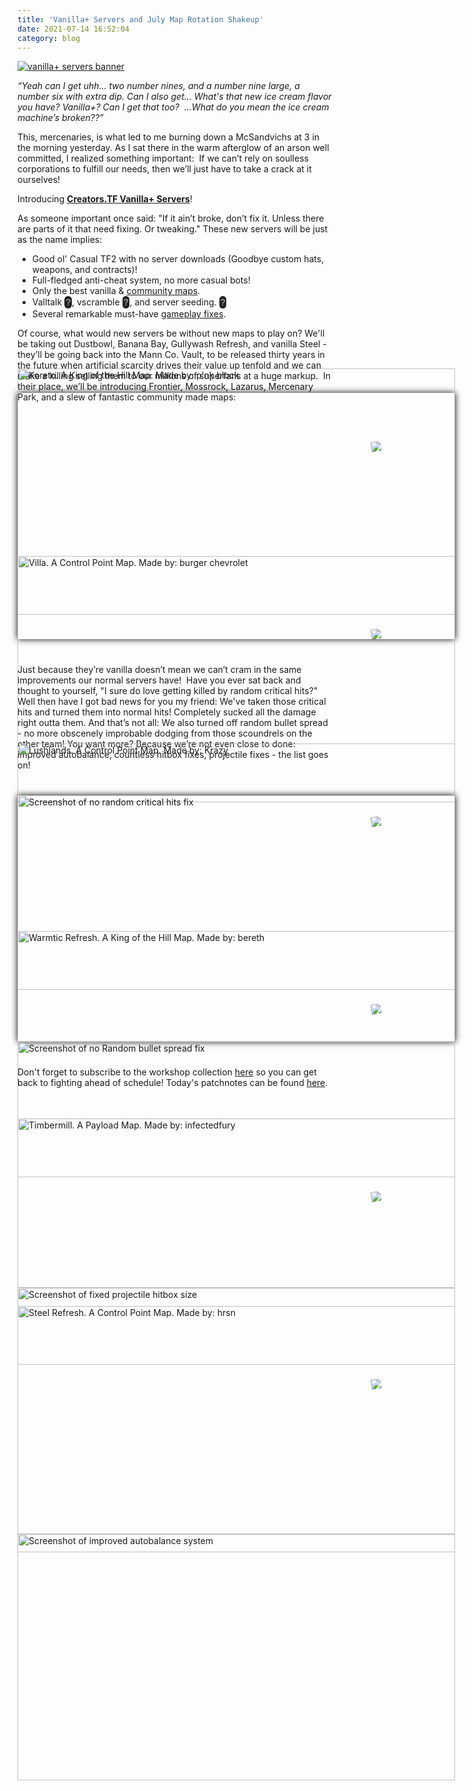 ```yaml
---
title: 'Vanilla+ Servers and July Map Rotation Shakeup'
date: 2021-07-14 16:52:04
category: blog
---
```


<a class="no-anim-underline" role="presentation" href='/servers/vanilla'><img alt="vanilla+ servers banner" src="https://creators.tf/cdn/assets/images/blogposts/113/vanilla.jpg"></a>
<br>
<p><em>&ldquo;Yeah can I get uhh&hellip; two number nines, and a number nine large, a number six with extra dip. Can I also get&hellip; What's that new ice cream flavor you have? Vanilla+? Can I get that too?&nbsp; ...What do you mean the ice cream machine&rsquo;s broken??&rdquo;</em></p>

<p>This, mercenaries, is what led to me burning down a McSandvichs at 3 in the morning yesterday. As I sat there in the warm afterglow of an arson well committed, I realized something important:&nbsp; If we can&rsquo;t rely on soulless corporations to fulfill our needs, then we&rsquo;ll just have to take a crack at it ourselves!</p>

<p>Introducing <a href='/servers/vanilla'><strong>Creators.TF Vanilla+ Servers</strong></a>!</p>

<p>As someone important once said: "If it ain’t broke, don’t fix it. Unless there are parts of it that need fixing. Or tweaking." These new servers will be just as the name implies:
<ul>
<li>Good ol' Casual TF2 with no server downloads (Goodbye custom hats, weapons, and contracts)!</li>
<li>Full-fledged anti-cheat system, no more casual bots!</li>
<li>Only the best vanilla & <a href="#maps">community maps</a>.</li>
<li>Valltalk <span class="header_title_tip" tooltip="<b>valltalk</b> - Type this in the in-game chat to initate a vote to turn on or off Alltalk! Alltalk allows both teams to voice chat with each other.">?</span>,</span> vscramble <span class="header_title_tip" tooltip="<b>vscramble</b> - An in-game chat command to initate a vote to scramble the teams.">?</span>, and server seeding. <span class="header_title_tip" tooltip="<b>!seed</b> - This in-game chat command will send a Looking to Play ping in our Discord to help populate the server you are currently on.">?</span></li>
<li>Several remarkable must-have <a href="#fixes">gameplay fixes</a>.</li>
</ul>
</p>

<p>Of course, what would new servers be without new maps to play on? We'll be taking out Dustbowl, Banana Bay, Gullywash Refresh, and vanilla Steel - they&rsquo;ll be going back into the Mann Co. Vault, to be released thirty years in the future when artificial scarcity drives their value up tenfold and we can make a killing selling them to our millions of superfans at a huge markup.&nbsp; In their place, we&rsquo;ll be introducing Frontier, Mossrock, Lazarus, Mercenary Park, and a slew of fantastic community made maps:</p>

<!-- maps -->
<div class="wrapper" id="maps">
<div image-carousel id="slider">
	<div>
		<a href="https://steamcommunity.com/sharedfiles/filedetails/?id=2108259108" target="_blank" class="steamworkshoplogoweapons">
			<img src="{{site.url}}/cdn/assets/images/seal_vote_on_steam_workshop.svg">
		</a>
		<img alt="Koreto. A King of the Hill Map. Made by: p'nk block"src="{{site.url}}/cdn/assets/images/blogposts/113/koreto.jpg" class= "imageinslider">
	</div>
	<div>
		<a href="https://steamcommunity.com/sharedfiles/filedetails/?id=2113052569" target="_blank" class="steamworkshoplogoweapons">
			<img src="{{site.url}}/cdn/assets/images/seal_vote_on_steam_workshop.svg">
		</a>
		<img alt="Villa. A Control Point Map. Made by: burger chevrolet" src="{{site.url}}/cdn/assets/images/blogposts/113/villa.jpg" class= "imageinslider">
	</div>
	<div>
		<a href="https://steamcommunity.com/sharedfiles/filedetails/?id=1631828718" target="_blank" class="steamworkshoplogoweapons">
			<img src="{{site.url}}/cdn/assets/images/seal_vote_on_steam_workshop.svg">
		</a>
		<img alt="Lushlands. A Control Point Map. Made by: Krazy" src="{{site.url}}/cdn/assets/images/blogposts/113/lushlands.jpg" class= "imageinslider">
	</div>
	<div>
		<a href="https://steamcommunity.com/sharedfiles/filedetails/?id=2443241140" target="_blank" class="steamworkshoplogoweapons">
			<img src="{{site.url}}/cdn/assets/images/seal_vote_on_steam_workshop.svg">
		</a>
		<img alt="Warmtic Refresh. A King of the Hill Map. Made by: bereth" src="{{site.url}}/cdn/assets/images/blogposts/113/warmtic_refresh.jpg" class= "imageinslider">
	</div>
	<div>
		<a href="https://steamcommunity.com/sharedfiles/filedetails/?id=454304371" target="_blank" class="steamworkshoplogoweapons">
			<img src="{{site.url}}/cdn/assets/images/seal_vote_on_steam_workshop.svg">
		</a>
		<img alt="Timbermill. A Payload Map. Made by: infectedfury" src="{{site.url}}/cdn/assets/images/blogposts/113/timbermill.jpg" class= "imageinslider">
	</div>
	<div>
		<a href="https://steamcommunity.com/sharedfiles/filedetails/?id=2376443257" target="_blank" class="steamworkshoplogoweapons">
			<img src="{{site.url}}/cdn/assets/images/seal_vote_on_steam_workshop.svg">
		</a>
		<img alt="Steel Refresh. A Control Point Map. Made by: hrsn" src="{{site.url}}/cdn/assets/images/blogposts/113/steel_refresh.jpg" class= "imageinslider">
	</div>
</div>
</div>

<p>Just because they&rsquo;re vanilla doesn&rsquo;t mean we can&rsquo;t cram in the same improvements our normal servers have!&nbsp; Have you ever sat back and thought to yourself, "I sure do love getting killed by random critical hits?" Well then have I got bad news for you my friend: We've taken those critical hits and turned them into normal hits! Completely sucked all the damage right outta them. And that&rsquo;s not all: We also turned off random bullet spread - no more obscenely improbable dodging from those scoundrels on the other team! You want more? Because we&rsquo;re not even close to done: improved autobalance, countless hitbox fixes, projectile fixes - the list goes on!</p>

<!-- gameplay fixes -->
<div class="wrapper" id="fixes">
<div image-carousel id="slider">
	<div>
		<img alt="Screenshot of no random critical hits fix"src="{{site.url}}/cdn/assets/images/blogposts/113/norandomcrits.jpg" class= "imageinslider">
	</div>
	<div>
		<img alt="Screenshot of no Random bullet spread fix" src="{{site.url}}/cdn/assets/images/blogposts/113/no_spread.jpg" class= "imageinslider">
	</div>
	<div>
		<img alt="Screenshot of fixed projectile hitbox size" src="{{site.url}}/cdn/assets/images/blogposts/113/fixed_projectile.jpg" class= "imageinslider">
	</div>
	<div>
		<img alt="Screenshot of improved autobalance system" src="{{site.url}}/cdn/assets/images/blogposts/113/improved_autobalance.jpg" class= "imageinslider">
	</div>
</div>
</div>

<p>Don't forget to subscribe to the workshop collection <a href="https://steamcommunity.com/sharedfiles/filedetails/?id=2497987297" target="_blank">here</a> so you can get back to fighting ahead of schedule! Today's patchnotes can be found <a href='/updates'>here</a>.</p>

<style>
html {
  scroll-behavior: smooth;
}
.wrapper {
  margin:40px auto;
  width: 700px;
}
#slider {
  margin: 0;
  width: 700px;
  height: 394px;
  position: relative;
  box-shadow: 0px 0px 10px #000;
}
.steamworkshoplogoweapons {
    position: relative;
    top: 70px;
    width: 106px;
    margin: -55px;
    transform: rotate(-10deg);
    transition: 0.2s;
    display: block;
    left: 620px;
}
.steamworkshoplogoweapons:hover {
  transform: rotate(-5deg) scale(1.05);
}
.imageinslider {
  width: 700px;
  height: 394px;
}
.post .glide img { margin-top: 0; }
.header_title_tip {
    margin: 0;
    height: 20px;
    width: 20px;
    border-radius: 1em;
    padding: 2px;
    background: #222;
    text-align: center;
    line-height: 20px;
    color: #CCC;
    font-family: "TF2 Build", sans-serif;
    cursor: pointer;
}
.header_title_tip:hover {
    background: #333;
}
</style>
